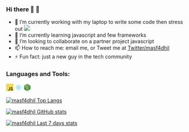 ### Hi there 👋 🌊

  - 🔭 I’m currently working with my laptop to write some code then stress out <code><img src="https://media.giphy.com/media/WUlplcMpOCEmTGBtBW/giphy.gif" width="30"> </code>
  - 🌱 I’m currently learning javascript and few frameworks 
  - 👯 I’m looking to collaborate on a partner project javascript
  - 📫 How to reach me: email me, or Tweet me at  [Twitter/masf4dhil](https://twitter.com/masf4dhil)
  - ⚡ Fun fact: just a new guy in the tech community


### Languages and Tools:

<code><img height="20" src="https://raw.githubusercontent.com/github/explore/80688e429a7d4ef2fca1e82350fe8e3517d3494d/topics/javascript/javascript.png"></code>
<code><img height="20" src="https://raw.githubusercontent.com/github/explore/80688e429a7d4ef2fca1e82350fe8e3517d3494d/topics/react/react.png"></code>
<code><img height="20" src="https://raw.githubusercontent.com/github/explore/80688e429a7d4ef2fca1e82350fe8e3517d3494d/topics/nodejs/nodejs.png"></code>  

[![masf4dhil Top Langs](https://github-readme-stats.vercel.app/api/top-langs/?username=masf4dhil&theme=tokyonight&layout=compact)](https://github.com/masf4dhil/github-readme-stats)

[![masf4dhil GitHub stats](https://github-readme-stats.vercel.app/api?username=masf4dhil&show_icons=true&theme=tokyonight&count_private=true&include_all_commits=true)](https://github.com/masf4dhil/github-readme-stats)

[![masf4dhil Last 7 days stats](https://github-readme-stats.vercel.app/api/wakatime?username=masf4dhil&theme=tokyonight&layout=compact)](https://github.com/anuraghazra/github-readme-stats)
